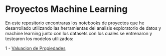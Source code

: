 # Proyectos Machine Learning

En este repositorio encontraras los notebooks de proyectos que he desarrollado utilizando las herramientas del analisis exploratorio de datos y machine learning junto con los datasets con los cuales se entrenaron y testearon los modelos utilizados:

1 - [Valuacion de Propiedades](https://github.com/christianwes/prediccion_precio_propiedades)
